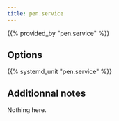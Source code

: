 ```yaml
---
title: pen.service
---
```


{{% provided_by "pen.service" %}}

## Options

{{% systemd_unit "pen.service" %}}

## Additionnal notes

Nothing here.